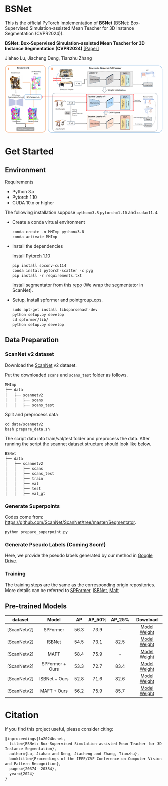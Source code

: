 # BSNet
This is the official PyTorch implementation of **BSNet** (BSNet: Box-Supervised Simulation-assisted Mean Teacher for 3D Instance Segmentation (CVPR2024)).

**BSNet: Box-Supervised Simulation-assisted Mean Teacher for 3D Instance Segmentation (CVPR2024)** [\[Paper\]](https://openaccess.thecvf.com/content/CVPR2024/papers/Lu_BSNet_Box-Supervised_Simulation-assisted_Mean_Teacher_for_3D_Instance_Segmentation_CVPR_2024_paper.pdf)

Jiahao Lu, Jiacheng Deng, Tianzhu Zhang

<div align="center">
  <img src="figs/framework.png"/>
</div>

# Get Started

## Environment

Requirements

- Python 3.x
- Pytorch 1.10
- CUDA 10.x or higher

The following installation suppose `python=3.8` `pytorch=1.10` and `cuda=11.4`.

- Create a conda virtual environment

  ```
  conda create -n MMImp python=3.8
  conda activate MMImp
  ```

- Install the dependencies

  Install [Pytorch 1.10](https://pytorch.org/)

  ```
  pip install spconv-cu114
  conda install pytorch-scatter -c pyg
  pip install -r requirements.txt
  ```

  Install segmentator from this [repo](https://github.com/Karbo123/segmentator) (We wrap the segmentator in ScanNet).

- Setup, Install spformer and pointgroup_ops.

  ```
  sudo apt-get install libsparsehash-dev
  python setup.py develop
  cd spformer/lib/
  python setup.py develop
  ```

## Data Preparation

### ScanNet v2 dataset

Download the [ScanNet](http://www.scan-net.org/) v2 dataset.

Put the downloaded `scans` and `scans_test` folder as follows.

```
MMImp
├── data
│   ├── scannetv2
│   │   ├── scans
│   │   ├── scans_test
```

Split and preprocess data

```
cd data/scannetv2
bash prepare_data.sh
```

The script data into train/val/test folder and preprocess the data. After running the script the scannet dataset structure should look like below.

```
BSNet
├── data
│   ├── scannetv2
│   │   ├── scans
│   │   ├── scans_test
│   │   ├── train
│   │   ├── val
│   │   ├── test
│   │   ├── val_gt
```
### Generate Superpoints
Codes come from: https://github.com/ScanNet/ScanNet/tree/master/Segmentator. 

```
python prepare_superpoint.py
```

### Generate Pseudo Labels (Coming Soon!)
Here, we provide the pseudo labels generated by our method in [Google Drive](https://drive.google.com/file/d/1EI-eqCKSOLXRYwSonFf7NSGL-ElARVUN/view?usp=sharing).

### Training
The training steps are the same as the corresponding origin repositories. More details can be referred to [SPFormer](https://github.com/sunjiahao1999/SPFormer), [ISBNet](https://github.com/VinAIResearch/ISBNet), [Maft](https://github.com/dvlab-research/Mask-Attention-Free-Transformer?tab=readme-ov-file)

## Pre-trained Models


| dataset | Model | AP | AP_50% | AP_25% |  Download  |
|---------------|:----:|:----:|:----:|:----:|:-----------:|
| [ScanNetv2] | SPFormer | 56.3 | 73.9 | - | [Model Weight](https://drive.google.com/file/d/1BKuaLTU3TFgekYAssSVxPO0sHWj-LGlH/view?usp=sharing) |
| [ScanNetv2] | ISBNet | 54.5 | 73.1 | 82.5 | [Model Weight](https://drive.google.com/file/d/1vIO6rQOy1QVHaWF8ie4E3q0tQbwiY0Kb/view?usp=sharing) |
| [ScanNetv2] | MAFT | 58.4 | 75.9 | - | [Model Weight](https://mycuhk-my.sharepoint.com/:u:/g/personal/1155154502_link_cuhk_edu_hk/Ef5k0CbafItKmVrGXQsyukcBzKfd9kNQIHu5wdCXIrRMdw?e=jEi9qk) |
| [ScanNetv2] | SPFormer + Ours | 53.3 | 72.7 | 83.4 | [Model Weight](https://drive.google.com/file/d/1bLdN1otr8midkmwIVQLZ84daUgHNitde/view?usp=sharing) |
| [ScanNetv2] | ISBNet + Ours | 52.8 | 71.6 | 82.6 | [Model Weight](https://drive.google.com/file/d/1kUf31Bzt777MWeuFQXuu4366LSSrMYJD/view?usp=sharing) |
| [ScanNetv2] | MAFT + Ours | 56.2 | 75.9 | 85.7 | [Model Weight](https://drive.google.com/file/d/1-sNm_kNFA88pz6XCdrRHsKMp-pZwA8Dh/view?usp=sharing) |
		

# Citation
If you find this project useful, please consider citing:

```
@inproceedings{lu2024bsnet,
  title={BSNet: Box-Supervised Simulation-assisted Mean Teacher for 3D Instance Segmentation},
  author={Lu, Jiahao and Deng, Jiacheng and Zhang, Tianzhu},
  booktitle={Proceedings of the IEEE/CVF Conference on Computer Vision and Pattern Recognition},
  pages={20374--20384},
  year={2024}
}
```
